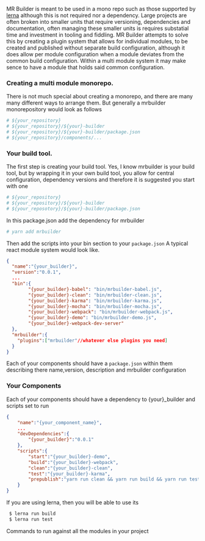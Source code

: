 MR Builder is meant to be used in a mono repo such as those supported by [lerna](https://lernajs.io/)
although this is not required nor a dependency.  Large projects are often broken
into smaller units that require versioning, dependencies and documentation, often
managing these smaller units is requires substatial time and investment in tooling
and fiddling.  MR Builder attempts to solve this by creating a plugin system
that allows for individual modules, to be created and published without separate
build configuration, although it does allow per module configuration when a module
deviates from the common build configuration.   Within a multi module system
it may make sence to have a module that holds said common configuration.


### Creating a multi module monorepo.
There is not much special about creating a monorepo, and there are many many
different ways to arrange them.  But generally a mrbuilder monorepository would
look as follows

```sh
# ${your_repository}
# ${your_repository}/${your}-builder
# ${your_repository}/${your}-builder/package.json
# ${your_repository}/components/...

```

### Your build tool.
The first step is creating your build tool.   Yes, I know mrbuilder is your build
tool, but by wrapping it in your own build tool, you allow for central configuration,
dependency versions and therefore it is suggested you start with one

```sh
# ${your_repository}
# ${your_repository}/${your}-builder
# ${your_reposotory}/${your}-builder/package.json
```
In this package.json add the dependency for mrbuilder

```sh
# yarn add mrbuilder
```

Then add the scripts into your bin section to your `package.json` A typical
react module system would look like.
```json
{
  "name":"{your_builder}",
  "version":"0.0.1",
  ...
  "bin":{
        "{your_builder}-babel": "bin/mrbuilder-babel.js",
        "{your_builder}-clean": "bin/mrbuilder-clean.js",
        "{your_builder}-karma": "bin/mrbuilder-karma.js",
        "{your_builder}-mocha": "bin/mrbuilder-mocha.js",
        "{your_builder}-webpack": "bin/mrbuilder-webpack.js",
        "{your_builder}-demo": "bin/mrbuilder-demo.js",
        "{your_builder}-webpack-dev-server"
  },
  "mrbuilder":{
    "plugins":["mrbuilder"//whatever else plugins you need]
  }
}
```


Each of your components should have a `package.json` within them describing
there name,version, description and mrbuilder configuration

### Your Components
Each of your components should have a dependency to {your}_builder and
scripts set to run

```json
{
    "name":"{your_component_name}",
    ...
    "devDependencies":{
        "{your_builder}":"0.0.1"
    },
    "scripts":{
        "start":"{your_builder}-demo",
        "build":"{your_builder}-webpack",
        "clean":"{your_builder}-clean",
        "test":"{your_builder}-karma",
        "prepublish":"yarn run clean && yarn run build && yarn run test"
    }
}

```

If you are using lerna, then you will be able to use its
```sh
 $ lerna run build
 $ lerna run test

```
Commands to run against all the modules in your project
